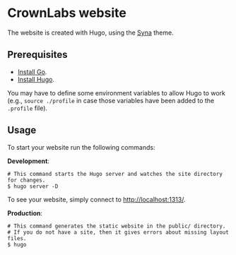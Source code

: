 # CrownLabs website

The website is created with Hugo, using the [Syna](https://themes.gohugo.io/theme/syna/) theme.

## Prerequisites
- [Install Go](https://golang.org/doc/install).
- [Install Hugo](https://gohugo.io/getting-started/installing/).

You may have to define some environment variables to allow Hugo to work (e.g., `source ./profile` in case those variables have been added to the `.profile` file).

## Usage

To start your website run the following commands:

**Development**:
```
# This command starts the Hugo server and watches the site directory for changes.
$ hugo server -D 
```

To see your website, simply connect to [http://localhost:1313/](http://localhost:1313/).


**Production**:
```
# This command generates the static website in the public/ directory.
# If you do not have a site, then it gives errors about missing layout files.
$ hugo 
```
